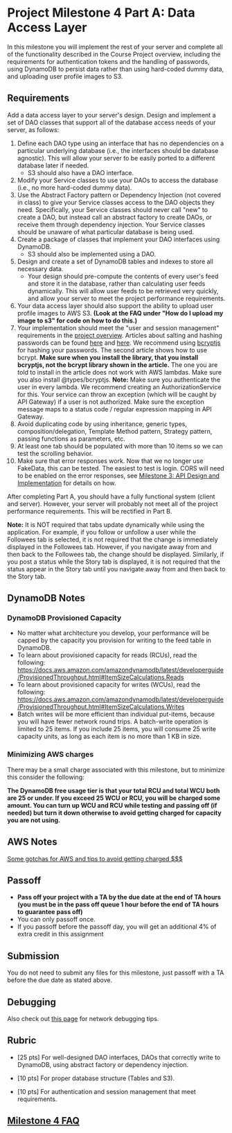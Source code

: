 # Project Milestone 4 Part A: Data Access Layer
  
In this milestone you will implement the rest of your server and complete all of the functionality described in the Course Project overview, including the requirements for authentication tokens and the handling of passwords, using DynamoDB to persist data rather than using hard-coded dummy data, and uploading user profile images to S3.

## Requirements

Add a data access layer to your server's design. Design and implement a set of DAO classes that support all of the database access needs of your server, as follows:

1. Define each DAO type using an interface that has no dependencies on a particular underlying database (i.e., the interfaces should be database agnostic). This will allow your server to be easily ported to a different database later if needed.
    - S3 should also have a DAO interface.
1. Modify your Service classes to use your DAOs to access the database (i.e., no more hard-coded dummy data). 
1. Use the Abstract Factory pattern or Dependency Injection (not covered in class) to give your Service classes access to the DAO objects they need. Specifically, your Service classes should never call "new" to create a DAO, but instead call an abstract factory to create DAOs, or receive them through dependency injection. Your Service classes should be unaware of what particular database is being used.
1. Create a package of classes that implement your DAO interfaces using DynamoDB.
    - S3 should also be implemented using a DAO.
1. Design and create a set of DynamoDB tables and indexes to store all necessary data.
    - Your design should pre-compute the contents of every user's feed and store it in the database, rather than calculating user feeds dynamically. This will allow user feeds to be retrieved very quickly, and allow your server to meet the project performance requirements.
1. Your data access layer should also support the ability to upload user profile images to AWS S3. **(Look at the FAQ under "How do I upload my image to s3" for code on how to do this.)**
1. Your implementation should meet the "user and session management" requirements in the [project overview](../project-overview/tweeter.md).  Articles about salting and hashing passwords can be found [here](https://auth0.com/blog/adding-salt-to-hashing-a-better-way-to-store-passwords) and [here](https://blog.logrocket.com/password-hashing-node-js-bcrypt/). We recommend using [bcryptjs](https://www.npmjs.com/package/bcryptjs) for hashing your passwords. The second article shows how to use bcrypt. **Make sure when you install the library, that you install bcryptjs, not the bcrypt library shown in the article.** The one you are told to install in the article does not work with AWS lambdas. Make sure you also install @types/bcryptjs.
**Note:** Make sure you authenticate the user in every lambda. We recommend creating an AuthorizationService for this. Your service can throw an exception (which will be caught by API Gateway) if a user is not authorized. Make sure the exception message maps to a status code / regular expression mapping in API Gateway.
1. Avoid duplicating code by using inheritance, generic types, composition/delegation, Template Method pattern, Strategy pattern, passing functions as parameters, etc.
1. At least one tab should be populated with more than 10 items so we can test the scrolling behavior.
1. Make sure that error responses work. Now that we no longer use FakeData, this can be tested. The easiest to test is login. CORS will need to be enabled on the error responses, see [Milestone 3: API Design and Implementation](../milestone-3/milestone-3.md) for details on how.

After completing Part A, you should have a fully functional system (client and server). However, your server will probably not meet all of the project performance requirements. This will be rectified in Part B.

**Note:** It is NOT required that tabs update dynamically while using the application. For example, if you follow or unfollow a user while the Followees tab is selected, it is not required that the change is immediately displayed in the Followees tab. However, if you navigate away from and then back to the Followees tab, the change should be displayed. Similarly, if you post a status while the Story tab is displayed, it is not required that the status appear in the Story tab until you navigate away from and then back to the Story tab. 

## DynamoDB Notes

### DynamoDB Provisioned Capacity

- No matter what architecture you develop, your performance will be capped by the capacity you provision for writing to the feed table in DynamoDB.
- To learn about provisioned capacity for reads (RCUs), read the following: https://docs.aws.amazon.com/amazondynamodb/latest/developerguide/ProvisionedThroughput.html#ItemSizeCalculations.Reads
- To learn about provisioned capacity for writes (WCUs), read the following: https://docs.aws.amazon.com/amazondynamodb/latest/developerguide/ProvisionedThroughput.html#ItemSizeCalculations.Writes
- Batch writes will be more efficient than individual put-items, because you will have fewer network round trips. A batch-write operation is limited to 25 items. If you include 25 items, you will consume 25 write capacity units, as long as each item is no more than 1 KB in size.
 
### Minimizing AWS charges

There may be a small charge associated with this milestone, but to minimize this consider the following:

**The DynamoDB free usage tier is that your total RCU and total WCU both are 25 or under. If you exceed 25 WCU or RCU, you will be charged some amount. You can turn up WCU and RCU while testing and passing off (if needed) but turn it down otherwise to avoid getting charged for capacity you are not using.**

## AWS Notes

[Some gotchas for AWS and tips to avoid getting charged $$$](../project-overview/aws-account.md)

## Passoff

- **Pass off your project with a TA by the due date at the end of TA hours (you must be in the pass off queue 1 hour before the end of TA hours to guarantee pass off)**
- You can only passoff once.
- If you passoff before the passoff day, you will get an additional 4% of extra credit in this assignment

## Submission

You do not need to submit any files for this milestone, just passoff with a TA before the due date as stated above.

## Debugging

Also check out [this page](../milestone-3/debugging-tips.md) for network debugging tips.

## Rubric

- [25 pts] For well-designed DAO interfaces, DAOs that correctly write to DynamoDB, using abstract factory or dependency injection.

- [10 pts] For proper database structure (Tables and S3).

- [10 pts] For authentication and session management that meet requirements.

## [Milestone 4 FAQ](./milestone-4-faq.md)
